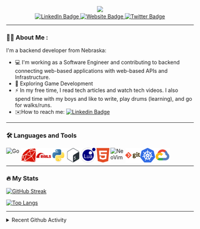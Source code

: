 <div id="header" align="center">
    <img src="https://media.giphy.com/media/v1.Y2lkPTc5MGI3NjExbzFrYjI1OHZsNDZ4OHM2eGkxY2U4eTA4b3V6ZGVwazB1N3ZseXpmbCZlcD12MV9pbnRlcm5hbF9naWZfYnlfaWQmY3Q9cw/3kPDmoWdBpQPNhCnUG/giphy.gif" width="100" />
    <div id="badges">
        <a href="https://linkedin.com/in/dhollinger">
            <img src="https://img.shields.io/badge/LinkedIn-blue?style=for-the-badge&logo=linkedin&logoColor=white" alt="LinkedIn Badge" />
        </a>
        <a href="https://moduletux.com">
            <img src="https://img.shields.io/website?=label=moduletux.com&style=for-the-badge&url=https%3A%2F%2Fmoduletux.com" alt="Website Badge"/>
        </a>
        <a href="https://twitter.com/moduletux">
            <img src="https://img.shields.io/badge/Twitter-blue?style=for-the-badge&logo=twitter&logoColor=white" alt="Twitter Badge"/>
        </a>
    </div>
</div>

---

### :technologist: About Me :

I'm a backend developer from Nebraska:
* :computer: I'm working as a Software Engineer and contributing to backend connecting web-based applications with web-based APIs and Infrastructure.
* :seedling: Exploring Game Development
* :zap: In my free time, I read tech articles and watch tech videos. I also spend time with my boys and like to write, play drums (learning), and go for walks/runs.
* :envelope:How to reach me: [![Linkedin Badge](https://img.shields.io/badge/-dhollinger-blue?style=flat&logo=Linkedin&logoColor=white)](https://linkedin.com/in/dhollinger)

---

### :hammer_and_wrench: Languages and Tools

<div>
    <img align="left" alt="Go" width="40" height="40" src="https://raw.githubusercontent.com/abranhe/programming-languages-logos/master/src/go/go_128x128.png" />
    <img align="left" alt="Ruby" width="40" height="40" src="https://raw.githubusercontent.com/devicons/devicon/master/icons/ruby/ruby-plain.svg" />
    <img align="left" alt="Ruby on Rails" width="40" height="40" src="https://raw.githubusercontent.com/devicons/devicon/master/icons/rails/rails-plain-wordmark.svg" />
    <img align="left" alt="Python" width="40" height="40" src="https://raw.githubusercontent.com/devicons/devicon/master/icons/python/python-original.svg" />
    <img align="left" alt="Bash" width="40" height="40" src="https://raw.githubusercontent.com/devicons/devicon/master/icons/bash/bash-original.svg" />
    <img align="left" alt="Lua" width="40" height="40" src="https://raw.githubusercontent.com/devicons/devicon/master/icons/lua/lua-original.svg" />
    <img align="left" alt="HTML5" width="40" height="40" src="https://raw.githubusercontent.com/devicons/devicon/master/icons/html5/html5-plain.svg" />
    <img align="left" alt="NeoVim" width="40" height="40" src="https://images.opencollective.com/neovim/e8d9dd0/logo/256.png" />
    <img align="left" alt="Git" width="40" height="40" src="https://raw.githubusercontent.com/github/explore/80688e429a7d4ef2fca1e82350fe8e3517d3494d/topics/git/git.png" />
    <img align="left" alt="Kubernetes" width="40" height="40" src="https://raw.githubusercontent.com/devicons/devicon/9f4f5cdb393299a81125eb5127929ea7bfe42889/icons/kubernetes/kubernetes-plain.svg" />
    <img align="left" alt="Google Cloud" width="40" height="40" src="https://raw.githubusercontent.com/devicons/devicon/9f4f5cdb393299a81125eb5127929ea7bfe42889/icons/googlecloud/googlecloud-original.svg" />
</div>

<br />
<br />

---

### :fire: My Stats
[![GitHub Streak](https://github-readme-streak-stats.herokuapp.com?user=dhollinger&theme=onedark)](https://git.io/streak-stats)


[![Top Langs](https://github-readme-stats-dhollinger.vercel.app/api/top-langs/?username=dhollinger&count_private=true&hide=c%2B%2B,c,java,ragel,glsl,html,cmake,makefile&theme=onedark&layout=compact)](https://github.com/anuraghazra/github-readme-stats)

<!-- ### 📕 Latest Blog Posts -->

<!-- BLOG-POST-LIST:START -->
<!-- BLOG-POST-LIST:END -->

---

<details>
  <summary>Recent Github Activity</summary>

  <!--START_SECTION:activity-->
1. 🗣 Commented on [#151](https://github.com/voxpupuli/webhook-go/pull/151#issuecomment-2130090247) in [voxpupuli/webhook-go](https://github.com/voxpupuli/webhook-go)
2. 🎉 Merged PR [#159](https://github.com/voxpupuli/webhook-go/pull/159) in [voxpupuli/webhook-go](https://github.com/voxpupuli/webhook-go)
3. 🎉 Merged PR [#157](https://github.com/voxpupuli/webhook-go/pull/157) in [voxpupuli/webhook-go](https://github.com/voxpupuli/webhook-go)
4. 🎉 Merged PR [#155](https://github.com/voxpupuli/webhook-go/pull/155) in [voxpupuli/webhook-go](https://github.com/voxpupuli/webhook-go)
5. 🎉 Merged PR [#149](https://github.com/voxpupuli/webhook-go/pull/149) in [voxpupuli/webhook-go](https://github.com/voxpupuli/webhook-go)
  <!--END_SECTION:activity-->

</details>


